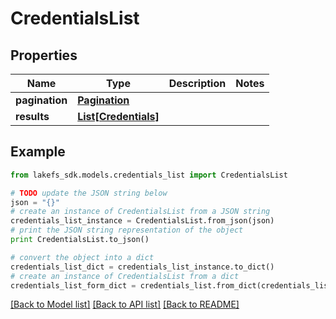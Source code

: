 # CredentialsList


## Properties

Name | Type | Description | Notes
------------ | ------------- | ------------- | -------------
**pagination** | [**Pagination**](Pagination.md) |  | 
**results** | [**List[Credentials]**](Credentials.md) |  | 

## Example

```python
from lakefs_sdk.models.credentials_list import CredentialsList

# TODO update the JSON string below
json = "{}"
# create an instance of CredentialsList from a JSON string
credentials_list_instance = CredentialsList.from_json(json)
# print the JSON string representation of the object
print CredentialsList.to_json()

# convert the object into a dict
credentials_list_dict = credentials_list_instance.to_dict()
# create an instance of CredentialsList from a dict
credentials_list_form_dict = credentials_list.from_dict(credentials_list_dict)
```
[[Back to Model list]](../README.md#documentation-for-models) [[Back to API list]](../README.md#documentation-for-api-endpoints) [[Back to README]](../README.md)


